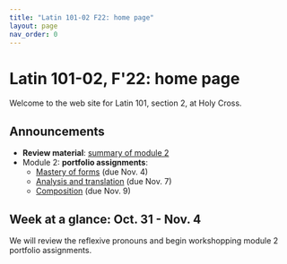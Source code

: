 ```yaml
---
title: "Latin 101-02 F22: home page"
layout: page
nav_order: 0
---
```



# Latin 101-02, F'22: home page

Welcome to the web site for Latin 101, section 2, at Holy Cross.

## Announcements

- **Review material**: [summary of module 2](./resources/module2/)
- Module 2: **portfolio assignments**:
    - [Mastery of forms](./assignments/unit2/mastery/) (due Nov. 4)
    - [Analysis and translation](./assignments/unit2/reading/) (due Nov. 7)
    - [Composition](./assignments/unit2/composition/) (due Nov. 9)


## Week at a glance: Oct. 31 - Nov. 4

We will review the reflexive pronouns and begin workshopping module 2 portfolio assignments.


